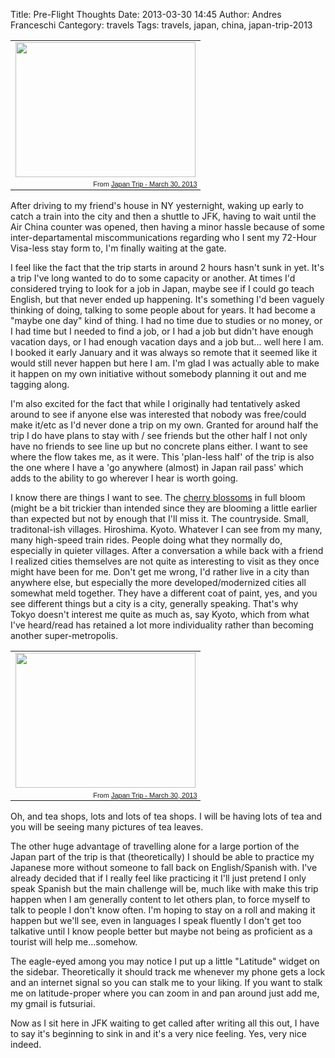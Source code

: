 Title: Pre-Flight Thoughts
Date: 2013-03-30 14:45
Author: Andres Franceschi
Cantegory: travels
Tags: travels, japan, china, japan-trip-2013

<table style="width:auto;" class="left_table"><tr><td><a href="https://picasaweb.google.com/lh/photo/T653BFG2o8wt3pchwbklpabq3YxxhbMQz8E9dkaPIPU?feat=embedwebsite"><img src="https://lh5.googleusercontent.com/-LoPB9_7_Xno/UVcxMugHQRI/AAAAAAAAG3Y/pVC41zTIkm4/s288/GrandCentral.jpg" height="216" width="288" /></a></td></tr><tr><td style="font-family:arial,sans-serif; font-size:11px; text-align:right">From <a href="https://picasaweb.google.com/109314153461120302310/JapanTripMarch302013?authuser=0&feat=embedwebsite">Japan Trip - March 30, 2013</a></td></tr></table>  After driving to my friend's house in NY yesternight, waking up early to catch a train into the city and then a shuttle to JFK, having to wait until the Air China counter was opened, then having a minor hassle because of some inter-departamental miscommunications regarding who I sent my 72-Hour Visa-less stay form to, I'm finally waiting at the gate. 

I feel like the fact that the trip starts in around 2 hours hasn't sunk in yet. It's a trip I've long wanted to do to some capacity or another. At times I'd considered trying to look for a job in Japan, maybe see if I could go teach English, but that never ended up happening. It's something I'd been vaguely thinking of doing, talking to some people about for years. It had become a "maybe one day" kind of thing. I had no time due to studies or no money, or I had time but I needed to find a job, or I had a job but didn't have enough vacation days, or I had enough vacation days and a job but... well here I am. I booked it early January and it was always so remote that it seemed like it would still never happen but here I am. I'm glad I was actually able to make it happen on my own initiative without somebody planning it out and me tagging along.

I'm also excited for the fact that while I originally had tentatively asked around to see if anyone else was interested that nobody was free/could make it/etc as I'd never done a trip on my own. Granted for around half the trip I do have plans to stay with / see friends but the other half I not only have no friends to see line up but no concrete plans either. I want to see where the flow takes me, as it were. This 'plan-less half' of the trip is also the one where I have a 'go anywhere (almost) in Japan rail pass' which adds to the ability to go wherever I hear is worth going. 

I know there are things I want to see. The [cherry blossoms] in full bloom (might be a bit trickier than intended since they are blooming a little earlier than expected but not by enough that I'll miss it. The countryside. Small, traditonal-ish villages. Hiroshima. Kyoto. Whatever I can see from my many, many high-speed train rides. People doing what they normally do, especially in quieter villages. After a conversation a while back with a friend I realized cities themselves are not quite as interesting to visit as they once might have been for me. Don't get me wrong, I'd rather live in a city than anywhere else, but especially the more developed/modernized cities all somewhat meld together. They have a different coat of paint, yes, and you see different things but a city is a city, generally speaking. That's why Tokyo doesn't interest me quite as much as, say Kyoto, which from what I've heard/read has retained a lot more individuality rather than becoming another super-metropolis. 
 <table style="width:auto;" class="right_table"><tr><td><a href="https://picasaweb.google.com/lh/photo/kcIn7IDRKvqDnp4httbRrKbq3YxxhbMQz8E9dkaPIPU?feat=embedwebsite"><img src="https://lh3.googleusercontent.com/-ca57AMA0Dhw/UVcxOtAJdgI/AAAAAAAAG3g/8FGhy91zJVw/s288/JFK.jpg" height="216" width="288" /></a></td></tr><tr><td style="font-family:arial,sans-serif; font-size:11px; text-align:right">From <a href="https://picasaweb.google.com/109314153461120302310/JapanTripMarch302013?authuser=0&feat=embedwebsite">Japan Trip - March 30, 2013</a></td></tr></table>

Oh, and tea shops, lots and lots of tea shops. I will be having lots of tea and you will be seeing many pictures of tea leaves.

The other huge advantage of travelling alone for a large portion of the Japan part of the trip is that (theoretically) I should be able to practice my Japanese more without someone to fall back on English/Spanish with. I've already decided that if I really feel like practicing it I'll just pretend I only speak Spanish but the main challenge will be, much like with make this trip happen when I am generally content to let others plan, to force myself to talk to people I don't know often. I'm hoping to stay on a roll and making it happen but we'll see, even in languages I speak fluently I don't get too talkative until I know people better but maybe not being as proficient as a tourist will help me...somehow. 

The eagle-eyed among you may notice I put up a little "Latitude" widget on the sidebar. Theoretically it should track me whenever my phone gets a lock and an internet signal so you can stalk me to your liking. If you want to stalk me on latitude-proper where you can zoom in and pan around just add me, my gmail is futsuriai.

Now as I sit here in JFK waiting to get called after writing all this out, I have to say it's beginning to sink in and it's a very nice feeling. Yes, very nice indeed.



[cherry blossoms]: https://www.google.com/search?um=1&hl=en&client=ubuntu&channel=cs&biw=1366&bih=659&tbm=isch&btnG=&q=cherry%20blossom%20japan
[Pelican]: http://docs.getpelican.com/en/3.1.1/